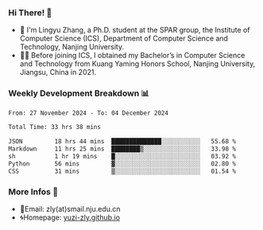 ### Hi There! 👋 
- 🐳 I'm Lingyu Zhang, a Ph.D. student at the SPAR group, the Institute of Computer Science (ICS), Department of Computer Science and Technology, Nanjing University.
- 🧑‍🎓 Before joining ICS, I obtained my Bachelor’s in Computer Science and Technology from Kuang Yaming Honors School, Nanjing University, Jiangsu, China in 2021.

### Weekly Development Breakdown :bar_chart:

<!--START_SECTION:waka-->

```txt
From: 27 November 2024 - To: 04 December 2024

Total Time: 33 hrs 38 mins

JSON         18 hrs 44 mins  ██████████████░░░░░░░░░░░   55.68 %
Markdown     11 hrs 25 mins  ████████▒░░░░░░░░░░░░░░░░   33.98 %
sh           1 hr 19 mins    █░░░░░░░░░░░░░░░░░░░░░░░░   03.92 %
Python       56 mins         ▓░░░░░░░░░░░░░░░░░░░░░░░░   02.80 %
CSS          31 mins         ▒░░░░░░░░░░░░░░░░░░░░░░░░   01.54 %
```

<!--END_SECTION:waka-->

<!--
### Github Contributions :octocat:

![](https://raw.githubusercontent.com/yuzi-zly/yuzi-zly/output/github-contribution-grid-snake.svg)              
-->

### More Infos 📖

- 📧Email: zly(at)smail.nju.edu.cn
- 🌀Homepage: [yuzi-zly.github.io](https://yuzi-zly.github.io/)
